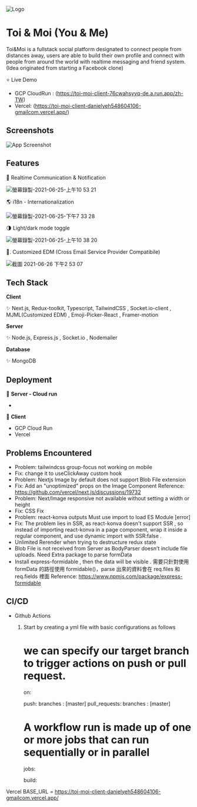 ![Logo](https://ik.imagekit.io/4liibdxmxfn/images/users/user-peter548604106-cover-1624546491192_fBp5lDxtY)

# Toi & Moi (You & Me)

Toi&Moi is a fullstack social platform designated to connect people from distances away, users are able to build their own profile and connect with people from around the world with realtime messaging and friend system. (Idea originated from starting a Facebook clone)

⭐ Live Demo

- GCP CloudRun : (https://toi-moi-client-76cwahsyvq-de.a.run.app/zh-TW)
- Vercel: (https://toi-moi-client-danielyeh548604106-gmailcom.vercel.app/)

## Screenshots

![App Screenshot](https://ik.imagekit.io/4liibdxmxfn/images/users/user-peter548604106-cover-1624548236774_5Z3g7HK3Qq)

## Features

📱 Realtime Communication & Notification

![螢幕錄製-2021-06-25-上午10 53 21](https://user-images.githubusercontent.com/61279365/123363915-147dac80-d5a6-11eb-99ec-b06e194dc3c8.gif)

🌎 i18n - Internationalization

![螢幕錄製-2021-06-25-下午7 33 28](https://user-images.githubusercontent.com/61279365/123419339-b0caa200-d5ec-11eb-9c5f-e40fd2788e84.gif)

🌗 Light/dark mode toggle

![螢幕錄製-2021-06-25-上午10 38 20](https://user-images.githubusercontent.com/61279365/123364070-5d356580-d5a6-11eb-9974-d3c3809458e7.gif)

📧. Customized EDM (Cross Email Service Provider Compatibile)

![截圖 2021-06-26 下午2 53 07](https://user-images.githubusercontent.com/61279365/123504865-5c77fe80-d68e-11eb-9bbd-2ff42768c952.png)

## Tech Stack

**Client**

✨ Next.js, Redux-toolkit, Typescript, TailwindCSS , Socket.io-client , MJML(Customized EDM) , Emoji-Picker-React , Framer-motion

**Server**

✨ Node.js, Express.js , Socket.io , Nodemailer

**Database**

✨ MongoDB

## Deployment

🌟 **Server - Cloud run**

-

🌟 **Client**

- GCP Cloud Run
- Vercel

## Problems Encountered

- Problem: tailwindcss group-focus not working on mobile
- Fix: change it to useClickAway custom hook
- Problem: Nextjs Image by default does not support Blob File extension
- Fix: Add an "unoptimized" props on the Image Component
  Reference: https://github.com/vercel/next.js/discussions/19732
- Problem: Next/Image responsive not available without setting a width or height
- Fix: CSS Fix
- Problem: react-konva outputs Must use import to load ES Module [error]
- Fix: The problem lies in SSR, as react-konva doesn't support SSR , so instead of importing react-konva in a page component, wrap it inside a regular component, and use dynamic import with SSR:false .
- Unlimited Rerender when trying to destructure redux state
- Blob File is not received from Server as BodyParser doesn't include file uploads. Need Extra package to parse formData
- Install express-formidable , then the data will be visible .
  需要只針對使用 formData 的路徑使用 formidable()，parse 出來的資料會在 req.files 和 req.fields 裡面
  Reference: https://www.npmjs.com/package/express-formidable

## CI/CD

- Github Actions

  1. Start by creating a yml file with basic configurations as follows

     # we can specify our target branch to trigger actions on push or pull request.

     on:

     push:
     branches : [master]
     pull_requests:
     branches : [master]

     # A workflow run is made up of one or more jobs that can run sequentially or in parallel

     jobs:

     build:

Vercel BASE_URL = https://toi-moi-client-danielyeh548604106-gmailcom.vercel.app/

